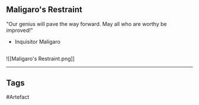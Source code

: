 ## Maligaro's Restraint
"Our genius will pave the way forward.
May all who are worthy be improved!"
- Inquisitor Maligaro
## 
![[Maligaro's Restraint.png]]

---
## Tags
#Artefact